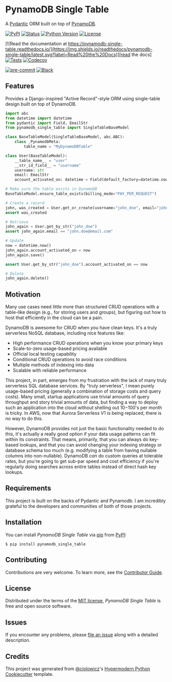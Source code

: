 # PynamoDB Single Table

A [Pydantic](https://docs.pydantic.dev/latest/) ORM built on top of [PynamoDB](https://github.com/pynamodb/PynamoDB).

[![PyPI](https://img.shields.io/pypi/v/pynamodb_single_table.svg)][pypi status]
[![Status](https://img.shields.io/pypi/status/pynamodb_single_table.svg)][pypi status]
[![Python Version](https://img.shields.io/pypi/pyversions/pynamodb_single_table)][pypi status]
[![License](https://img.shields.io/pypi/l/pynamodb_single_table)][license]

[![Read the documentation at https://pynamodb-single-table.readthedocs.io/](https://img.shields.io/readthedocs/pynamodb-single-table/latest.svg?label=Read%20the%20Docs)][read the docs]
[![Tests](https://github.com/rearc/pynamodb_single_table/workflows/Tests/badge.svg)][tests]
[![Codecov](https://codecov.io/gh/rearc/pynamodb_single_table/branch/main/graph/badge.svg)][codecov]

[![pre-commit](https://img.shields.io/badge/pre--commit-enabled-brightgreen?logo=pre-commit&logoColor=white)][pre-commit]
[![Black](https://img.shields.io/badge/code%20style-black-000000.svg)][black]

[pypi status]: https://pypi.org/project/pynamodb_single_table/
[read the docs]: https://pynamodb-single-table.readthedocs.io/
[tests]: https://github.com/rearc/pynamodb_single_table/actions?workflow=Tests
[codecov]: https://app.codecov.io/gh/rearc/pynamodb_single_table
[pre-commit]: https://github.com/pre-commit/pre-commit
[black]: https://github.com/psf/black

## Features

Provides a Django-inspired "Active Record"-style ORM using single-table design built on top of DynamoDB.

```python
import abc
from datetime import datetime
from pydantic import Field, EmailStr
from pynamodb_single_table import SingleTableBaseModel

class BaseTableModel(SingleTableBaseModel, abc.ABC):
    class _PynamodbMeta:
        table_name = "MyDynamoDBTable"

class User(BaseTableModel):
    __table_name__ = "user"
    __str_id_field__ = "username"
    username: str
    email: EmailStr
    account_activated_on: datetime = Field(default_factory=datetime.now)

# Make sure the table exists in DynamoDB
BaseTableModel.ensure_table_exists(billing_mode="PAY_PER_REQUEST")

# Create a record
john, was_created = User.get_or_create(username="john_doe", email="john.doe@email.com")
assert was_created

# Retrieve
john_again = User.get_by_str("john_doe")
assert john_again.email == "john.doe@email.com"

# Update
now = datetime.now()
john_again.account_activated_on = now
john_again.save()

assert User.get_by_str("john_doe").account_activated_on == now

# Delete
john_again.delete()
```

## Motivation

Many use cases need little more than structured CRUD operations with a table-like design (e.g., for storing users and groups), but figuring out how to host that efficiently in the cloud can be a pain.

DynamoDB is awesome for CRUD when you have clean keys.
It's a truly serverless NoSQL database, including nice features like:
- High performance CRUD operations when you know your primary keys
- Scale-to-zero usage-based pricing available
- Official local testing capability
- Conditional CRUD operations to avoid race conditions
- Multiple methods of indexing into data
- Scalable with reliable performance

This project, in part, emerges from my frustration with the lack of many truly serverless SQL database services.
By "truly serverless", I mean purely usage-based pricing (generally a combination of storage costs and query costs).
Many small, startup applications use trivial amounts of query throughput and story trivial amounts of data, but finding a way to deploy such an application into the cloud without shelling out $10-$100's per month is tricky.
In AWS, now that Aurora Serverless V1 is being replaced, there is _no_ way to do this.

However, DynamoDB provides not just the basic functionality needed to do this, it's actually a really good option if your data usage patterns can fit within its constraints.
That means, primarily, that you can always do key-based lookups, and that you can avoid changing your indexing strategy or database schema too much (e.g. modifying a table from having nullable columns into non-nullable).
DynamoDB _can_ do custom queries at tolerable rates, but you're going to get sub-par speed and cost efficiency if you're regularly doing searches across entire tables instead of direct hash key lookups.

## Requirements

This project is built on the backs of Pydantic and Pynamodb.
I am incredibly grateful to the developers and communities of both of those projects.

## Installation

You can install _PynamoDB Single Table_ via [pip] from [PyPI]:

```console
$ pip install pynamodb_single_table
```

## Contributing

Contributions are very welcome.
To learn more, see the [Contributor Guide].

## License

Distributed under the terms of the [MIT license][license],
_PynamoDB Single Table_ is free and open source software.

## Issues

If you encounter any problems,
please [file an issue] along with a detailed description.

## Credits

This project was generated from [@cjolowicz]'s [Hypermodern Python Cookiecutter] template.

[@cjolowicz]: https://github.com/cjolowicz
[pypi]: https://pypi.org/
[hypermodern python cookiecutter]: https://github.com/cjolowicz/cookiecutter-hypermodern-python
[file an issue]: https://github.com/rearc/pynamodb_single_table/issues
[pip]: https://pip.pypa.io/

<!-- github-only -->

[license]: https://github.com/rearc/pynamodb_single_table/blob/main/LICENSE
[contributor guide]: https://github.com/rearc/pynamodb_single_table/blob/main/CONTRIBUTING.md
